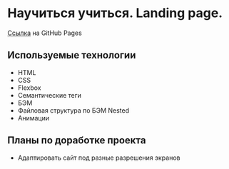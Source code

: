 # Научиться учиться. Landing page.

[Ссылка](https://serega4517.github.io/how-to-learn/) на GitHub Pages


## Используемые технологии

* HTML
* CSS
* Flexbox
* Семантические теги
* БЭМ
* Файловая структура по БЭМ Nested
* Анимации

## Планы по доработке проекта

* Адаптировать сайт под разные разрешения экранов
